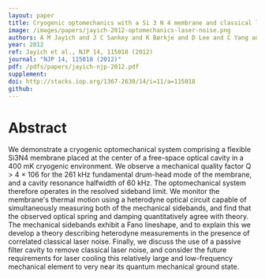 ```yaml
---
layout: paper
title: Cryogenic optomechanics with a Si 3 N 4 membrane and classical laser noise
image: /images/papers/jayich-2012-optomechanics-laser-noise.png
authors: A M Jayich and J C Sankey and K Børkje and D Lee and C Yang and M Underwood and L Childress and A Petrenko and S M Girvin and J G E Harris
year: 2012
ref: Jayich et al., NJP 14, 115018 (2012)
journal: "NJP 14, 115018 (2012)"
pdf: /pdfs/papers/jayich-njp-2012.pdf
supplement:
doi: http://stacks.iop.org/1367-2630/14/i=11/a=115018
github:
---
```


# Abstract

We demonstrate a cryogenic optomechanical system comprising a flexible Si3N4 membrane placed at the center of a free-space optical cavity in a 400 mK cryogenic environment. We observe a mechanical quality factor Q > 4 × 106 for the 261 kHz fundamental drum-head mode of the membrane, and a cavity resonance halfwidth of 60 kHz. The optomechanical system therefore operates in the resolved sideband limit. We monitor the membrane's thermal motion using a heterodyne optical circuit capable of simultaneously measuring both of the mechanical sidebands, and find that the observed optical spring and damping quantitatively agree with theory. The mechanical sidebands exhibit a Fano lineshape, and to explain this we develop a theory describing heterodyne measurements in the presence of correlated classical laser noise. Finally, we discuss the use of a passive filter cavity to remove classical laser noise, and consider the future requirements for laser cooling this relatively large and low-frequency mechanical element to very near its quantum mechanical ground state.

